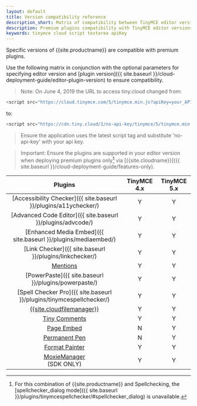 ```yaml
---
layout: default
title: Version compatibility reference
description_short: Matrix of compatibility between TinyMCE editor versions and premium plugins.
description: Premium plugins compatibility with TinyMCE editor versions.
keywords: tinymce cloud script textarea apiKey
---
```


Specific versions of {{site.productname}} are compatible with premium plugins.

Use the following matrix in conjunction with the optional parameters for specifying editor version and [plugin version]({{ site.baseurl }}/cloud-deployment-guide/editor-plugin-version) to ensure compatibility.

> Note: On June 4, 2019 the URL to access tiny.cloud changed from:
```js
<script src="https://cloud.tinymce.com/5/tinymce.min.js?apiKey=your_API_key"></script>
```
to:
```js
<script src="https://cdn.tiny.cloud/1/no-api-key/tinymce/5/tinymce.min.js" referrerpolicy="origin"></script>
```
> Ensure the application uses the latest script tag and substitute 'no-api-key' with your api key.


> Important: Ensure the plugins are supported in your editor version when deploying premium plugins only[^footnote] via [{{site.cloudname}}]({{ site.baseurl }}/cloud-deployment-guide/features-only).


| **Plugins** | **TinyMCE 4.x** | **TinyMCE 5.x** |
| :-----: | :---------: | :---------: |
| [Accessibility Checker]({{ site.baseurl }}/plugins/a11ychecker/) | Y | Y |
| [Advanced Code Editor]({{ site.baseurl }}/plugins/advcode/) | Y | Y |
| [Enhanced Media Embed]({{ site.baseurl }}/plugins/mediaembed/) | Y | Y |
| [Link Checker]({{ site.baseurl }}/plugins/linkchecker/) | Y | Y |
| [Mentions]({{site.baseurl}}/plugins/mentions) | Y | Y |
| [PowerPaste]({{ site.baseurl }}/plugins/powerpaste/) | Y | Y |
| [Spell Checker Pro]({{ site.baseurl }}/plugins/tinymcespellchecker/) | Y | Y |
| [{{site.cloudfilemanager}}]({{site.baseurl}}/plugins/drive) | Y | Y |
| [Tiny Comments]({{site.baseurl}}/plugins/comments) | Y | Y |
| [Page Embed]({{site.baseurl}}/plugins/pageembed) | N | Y |
| [Permanent Pen]({{site.baseurl}}/plugins/permanentpen) | N | Y |
| [Format Painter]({{site.baseurl}}/plugins/formatpainter) | Y | Y |
| [MoxieManager]({{site.baseurl}}/plugins/moxiemanager)<br/>(SDK ONLY) | Y | Y |

[^footnote]: For this combination of {{site.productname}} and Spellchecking, the [spellchecker_dialog mode]({{ site.baseurl }}/plugins/tinymcespellchecker/#spellchecker_dialog) is unavailable.
